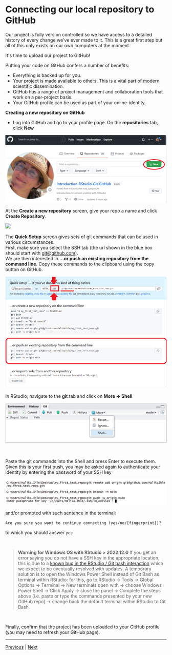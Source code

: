 # Connecting our local repository to GitHub

Our project is fully version controlled so we have access to a detailed history of every change we've ever made to it. This is a great first step but all of this only exists on our own computers at the moment.

It's time to upload our project to GitHub!

Putting your code on GitHub confers a number of benefits:

* Everything is backed up for you.
* Your project is made available to others. This is a vital part of modern scientific dissemination.
* GitHub has a range of project management and collaboration tools that work on a per-project basis.
* Your GitHub profile can be used as part of your online-identity.

**Creating a new repository on GitHub**

* Log into GitHub and go to your profile page. On the **repositories** tab, click **New**

<img src="assets/new_repo.png" width="600"> 

At the **Create a new repository** screen, give your repo a name and click **Create Repository**.

![](./assets/new_repo_name.png)

The **Quick Setup** screen gives sets of git commands that can be used in various circumstances.  
First, make sure you select the SSH tab (the url shown in the blue box should start with git@github.com).  
We are then interested in **…or push an existing repository from the command line**. Copy these commands to the clipboard using the copy button on GitHub. 

![](./assets/github_git_commands.png)

In RStudio, navigate to the **git** tab and click on **More -> Shell**

![](./assets/git_more_shell.png)

<br/>

Paste the git commands into the Shell and press Enter to execute them.
Given this is your first push, you may be asked again to authenticate your identity by entering the password of your SSH key

![](./assets/first_push_confirm_identity.png)


and/or prompted with such sentence in the terminal:

```
Are you sure you want to continue connecting (yes/no/[fingerprint])?
```
to which you should answer `yes`  

<br/>

> **Warning for Windows OS with RStudio > 2022.12.0**
> If you get an error saying you do not have a SSH key in the appropriate location, this is due to a <a href="https://community.rstudio.com/t/git-bash-uses-different-home-directory-in-rstudio-2022-12-0-on-windows/155508">known bug in the RStudio / Git bash interaction</a> which we expect to be eventually resolved with updates. A temporary solution is to open the Windows Power Shell instead of Git Bash as terminal within RStudio: for this, go to RStudio -> Tools -> Global Options -> Terminal -> New terminals open with -> choose Windows Power Shell -> Click Apply -> close the panel -> Complete the steps above (i.e. paste or type the commands presented by your new GitHub repo) -> change back the default terminal within RStudio to Git Bash.

<br/>

Finally, confirm that the project has been uploaded to your GitHub profile (you may need to refresh your GitHub page).

***

[Previous](./viewing_history.md) | [Next](./updates.md)
